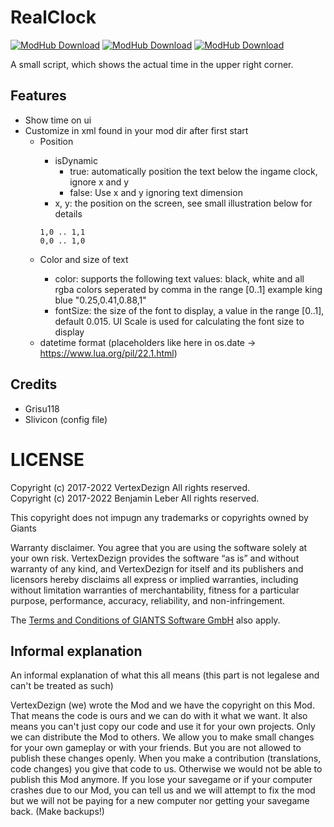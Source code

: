 # RealClock

[![ModHub Download](https://img.shields.io/badge/%5BFS17%5D%20ModHub-2.0.1.0-green.svg?style=flat-square)](https://farming-simulator.com/mod.php?lang=de&country=ch&mod_id=51459&title=fs2017)
[![ModHub Download](https://img.shields.io/badge/%5BFS19%5D%20ModHub-1.1.1.0-green.svg?style=flat-square)](https://farming-simulator.com/mod.php?lang=de&country=ch&mod_id=117935&title=fs2019)
[![ModHub Download](https://img.shields.io/badge/%5BFS22%5D%20ModHub-1.0.0.0-blue.svg?style=flat-square)](https://farming-simulator.com/mod.php?mod_id=224748)

A small script, which shows the actual time in the upper right corner.

## Features

* Show time on ui
* Customize in xml found in your mod dir after first start
    * Position <position isDynamic="bool" x="[0,1]" y="[0,1]"/>
        * isDynamic
            * true: automatically position the text below the ingame clock, ignore x and y
            * false: Use x and y ignoring text dimension
        * x, y: the position on the screen, see small illustration below for details
        ```
        1,0 .. 1,1
        0,0 .. 1,0
        ```
    * Color and size of text <rendering color="black|white|r,g,b,a" fontSize="[0,1]"/>
        * color: supports the following text values: black, white and all rgba colors seperated by comma in the
          range [0..1] example king blue "0.25,0.41,0.88,1"
        * fontSize: the size of the font to display, a value in the range [0..1], default 0.015. UI Scale is used for
          calculating the font size to display
    * datetime format (placeholders like here in os.date -> https://www.lua.org/pil/22.1.html)

## Credits

* Grisu118
* Slivicon (config file)

# LICENSE

Copyright (c) 2017-2022 VertexDezign All rights reserved.  
Copyright (c) 2017-2022 Benjamin Leber All rights reserved.

This copyright does not impugn any trademarks or copyrights owned by Giants

Warranty disclaimer. You agree that you are using the software solely at your own risk.
VertexDezign provides the software “as is” and without warranty of any kind, and VertexDezign
for itself and its publishers and licensors hereby disclaims all express or implied warranties,
including without limitation warranties of merchantability, fitness for a particular purpose,
performance, accuracy, reliability, and non-infringement.

The [Terms and Conditions of GIANTS Software GmbH](https://www.farming-simulator.com/termsModHub.php) also apply.

## Informal explanation

An informal explanation of what this all means (this part is not legalese and can't be treated as such)

VertexDezign (we) wrote the Mod and we have the copyright on this Mod. That means the code is ours and we can
do with it what we want. It also means you can't just copy our code and use it for your own projects.
Only we can distribute the Mod to others. We allow you to make small changes for your own gameplay or with your friends.
But you are not allowed to publish these changes openly. When you make a contribution (translations, code changes) you
give that code to us. Otherwise we would not be able to publish this Mod anymore.
If you lose your savegame or if your computer crashes due to our Mod, you can tell us and we will attempt to fix the
mod but we will not be paying for a new computer nor getting your savegame back. (Make backups!)